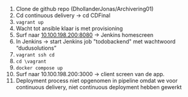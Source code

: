 1. Clone de github repo (DhollanderJonas/Archivering01)
2. Cd continuous delivery -> cd CDFinal
3. `vagrant up`
4. Wacht tot ansible klaar is met provisioning
5. Surf naar [10.100.198.200:8080](10.100.198.200:8080) -> Jenkins homescreen
6. In Jenkins -> start Jenkins job "todobackend" met wachtwoord “dudusolutions”
7. `vagrant ssh cd`
8. `cd \vagrant`
9. `docker compose up`
10. Surf naar 10.100.198.200:3000 -> client screen van de app.
11. Deployment process niet opgenomen in pipeline omdat we voor continuous delivery, niet continuous deployment hebben gewerkt



